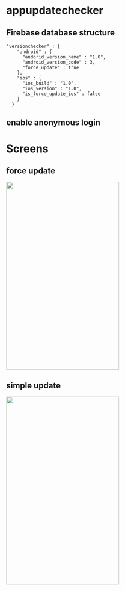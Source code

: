 # appupdatechecker


## Firebase database structure
``` 
"versionchecker" : {
    "android" : {
      "andorid_version_name" : "1.0",
      "android_version_code" : 3,
      "force_update" : true
    },
    "ios" : {
      "ios_build" : "1.0",
      "ios_version" : "1.0",
      "is_force_update_ios" : false
    }
  }
  ```

## enable anonymous login 

# Screens

## force update
<img src="https://image.ibb.co/iQ154z/Screenshot_20180920_142234.jpg" width="300" height="500">

## simple update
<img src="https://image.ibb.co/dkjQ4z/Screenshot_20180920_142219.jpg" width="300" height="500">


